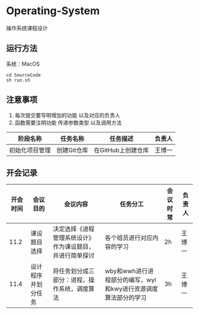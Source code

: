# Operating-System
 操作系统课程设计

## 运行方法
系统：MacOS
```
cd SourceCode
sh run.sh
```


## 注意事项

1. 每次提交要写明增加的功能 以及对应的负责人
2. 函数需要注明功能 传递参数类型 以及调用方法

| 阶段名称 | 任务名称|任务描述|负责人|
|  ----  | ----   | ----   |---- |
| 初始化项目管理  | 创建Git仓库 | 在GitHub上创建仓库 | 王博一 |

## 开会记录

| 开会时间 | 会议目的 | 会议内容 | 任务分工 | 会议时常 | 负责人 | 
|  ----  | ----   | ----   | ---- | ---- | ---- |
| 11.2 | 课设题目选择 | 决定选择《进程管理系统设计》作为课设题目，并进行简单探讨 | 各个组员进行对应内容的学习 | 2h | 王博一 |
| 11.4 | 设计程序并划分任务 | 将任务划分成三部分：进程，操作系统，调度算法 | wby和wwh进行进程部分的编写，wyl和kwy进行资源调度算法部分的学习 | 3h | 王博一
